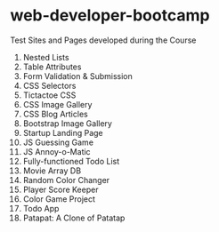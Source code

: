 # web-developer-bootcamp

Test Sites and Pages developed during the Course

1. Nested Lists
2. Table Attributes
3. Form Validation & Submission
4. CSS Selectors
5. Tictactoe CSS
6. CSS Image Gallery
7. CSS Blog Articles
8. Bootstrap Image Gallery
9. Startup Landing Page
10. JS Guessing Game
11. JS Annoy-o-Matic
12. Fully-functioned Todo List
13. Movie Array DB
14. Random Color Changer
15. Player Score Keeper
16. Color Game Project
17. Todo App
18. Patapat: A Clone of Patatap